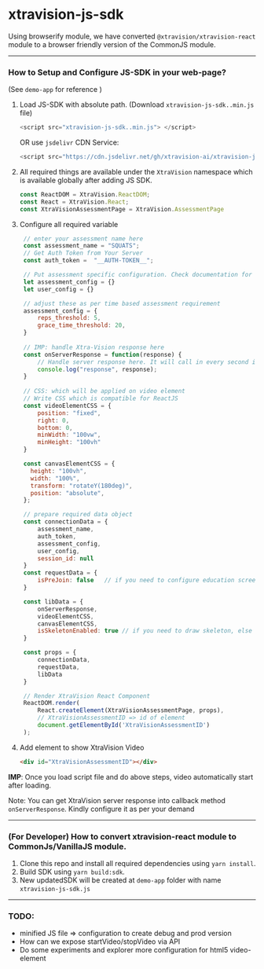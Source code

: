 # xtravision-js-sdk


Using browserify module, we have converted `@xtravision/xtravision-react` module to a browser friendly version of the CommonJS module.

---

### How to Setup and Configure JS-SDK in your web-page?  
 (See `demo-app` for reference )  

 1. Load JS-SDK with absolute path. (Download `xtravision-js-sdk..min.js` file)
    ```javascript
    <script src="xtravision-js-sdk..min.js"> </script>
    ```
    OR use `jsdelivr` CDN Service:
    
    ```javascript
    <script src="https://cdn.jsdelivr.net/gh/xtravision-ai/xtravision-js-SDK@1.1.0/xtravision-js-sdk.min.js"> </script>
    ```

   
 2. All required things are available under the `XtraVision` namespace which is available globally after adding JS SDK. 

    ```javascript
    const ReactDOM = XtraVision.ReactDOM;
    const React = XtraVision.React;
    const XtraVisionAssessmentPage = XtraVision.AssessmentPage
    ```
3. Configure all required variable

   ```javascript
    // enter your assessment name here
    const assessment_name = "SQUATS"; 
    // Get Auth Token from Your Server
    const auth_token =  "__AUTH-TOKEN__"; 

    // Put assessment specific configuration. Check documentation for further details
    let assessment_config = {} 
    let user_config = {} 

    // adjust these as per time based assessment requirement 
    assessment_config = {
        reps_threshold: 5,
        grace_time_threshold: 20,
    }
    
    // IMP: handle Xtra-Vision response here
    const onServerResponse = function(response) {
        // Handle server response here. It will call in every second in ideal situation.
        console.log("response", response);
    }
    
    // CSS: which will be applied on video element
    // Write CSS which is compatible for ReactJS
    const videoElementCSS = {
        position: "fixed",
        right: 0,
        bottom: 0,
        minWidth: "100vw",
        minHeight: "100vh"
    }

    const canvasElementCSS = {
      height: "100vh",
      width: "100%", 
      transform: "rotateY(180deg)",
      position: "absolute",
    };

    // prepare required data object
    const connectionData = {
        assessment_name,
        auth_token,
        assessment_config,
        user_config,
        session_id: null
    }
    const requestData = {
        isPreJoin: false   // if you need to configure education screen then use this, else set to False
    }

    const libData = {
        onServerResponse, 
        videoElementCSS,
        canvasElementCSS,
        isSkeletonEnabled: true // if you need to draw skeleton, else false
    }

    const props = {
        connectionData, 
        requestData,
        libData
    }

    // Render XtraVision React Component
    ReactDOM.render(
        React.createElement(XtraVisionAssessmentPage, props),
        // XtraVisionAssessmentID => id of element
        document.getElementById('XtraVisionAssessmentID') 
    );
   ```

4. Add element to show XtraVision Video

   ```html
   <div id="XtraVisionAssessmentID"></div>
   ```

**IMP**: Once you load script file and do above steps, video automatically start after loading. 


Note: You can get XtraVision server response into callback method `onServerResponse`. Kindly configure it as per your demand

----

### (For Developer) How to convert xtravision-react module to CommonJs/VanillaJS module. 

   1. Clone this repo and install all required dependencies using `yarn install`.  
   2. Build SDK using `yarn build:sdk`.  
   3. New updatedSDK will be created at `demo-app` folder with name `xtravision-js-sdk.js`   



----


### TODO:

- minified JS file => configuration to create debug and prod version 
- How can we expose startVideo/stopVideo via API
- Do some experiments and explorer more configuration for html5 video-element